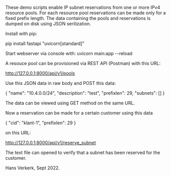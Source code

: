 These demo scripts enable IP subnet reservations from one or more IPv4 resource pools. For each resource pool reservations can be made only for a fixed prefix length. The data containing the pools and reservations is dumped on disk using JSON serilization.

Install with pip:

pip install fastapi "uvicorn[standard]"

Start webserver via console with:
uvicorn main:app --reload

A resouce pool can be provisioned via REST API (Postman) with this URL:

http://127.0.0.1:8000/api/v1/pools

Use this JSON data in raw body and POST this data:

{
    "name": "10.4.0.0/24",
    "description": "test",
    "prefixlen": 29,
    "subnets": []
 }


The data can be viewed using GET method on the same URL.

Now a reservation can be made for a certain customer using this data 

{
    "cid": "klant-1",
    "prefixlen": 29
}
 
on this URL:

http://127.0.0.1:8000/api/v1/reserve_subnet


The text file can opened to verify that a subnet has been reserved for the customer.


Hans Verkerk, Sept 2022.






















